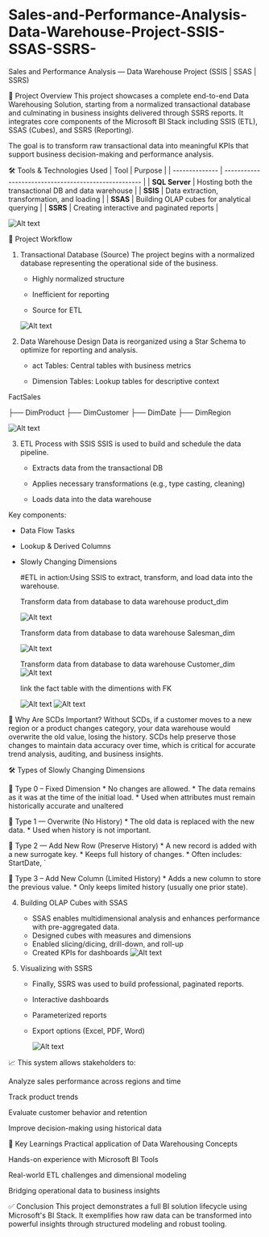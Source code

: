 # Sales-and-Performance-Analysis-Data-Warehouse-Project-SSIS-SSAS-SSRS-
Sales and Performance Analysis — Data Warehouse Project (SSIS | SSAS | SSRS) 

📁 Project Overview
This project showcases a complete end-to-end Data Warehousing Solution, starting from a normalized transactional database and culminating in business insights delivered through SSRS reports. It integrates core components of the Microsoft BI Stack including SSIS (ETL), SSAS (Cubes), and SSRS (Reporting).

The goal is to transform raw transactional data into meaningful KPIs that support business decision-making and performance analysis.



🛠 Tools & Technologies Used
| Tool           | Purpose                                              |
| -------------- | ---------------------------------------------------- |
| **SQL Server** | Hosting both the transactional DB and data warehouse |
| **SSIS**       | Data extraction, transformation, and loading         |
| **SSAS**       | Building OLAP cubes for analytical querying          |
| **SSRS**       | Creating interactive and paginated reports           |

![Alt text](DW_Comp.png)





🔄 Project Workflow


1. Transactional Database (Source)
The project begins with a normalized database representing the operational side of the business.

    * Highly normalized structure

    * Inefficient for reporting

    * Source for ETL

   ![Alt text](Sales_oltp.png)
      


2. Data Warehouse Design
Data is reorganized using a Star Schema to optimize for reporting and analysis.

    * act Tables: Central tables with business metrics

    * Dimension Tables: Lookup tables for descriptive context
 
  FactSales

├── DimProduct
├── DimCustomer
├── DimDate
├── DimRegion
 
   ![Alt text](Sales_Olap.png)


3. ETL Process with SSIS
SSIS is used to build and schedule the data pipeline.

    * Extracts data from the transactional DB

    * Applies necessary transformations (e.g., type casting, cleaning)

    * Loads data into the data warehouse

Key components:

  * Data Flow Tasks

  * Lookup & Derived Columns

  * Slowly Changing Dimensions

    #ETL in action:Using SSIS to extract, transform, and load data into the warehouse.

       Transform data from database to data warehouse product_dim
    
       ![Alt text](Product_ETL.png)

    
       Transform data from database to data warehouse Salesman_dim
    
       ![Alt text](Salesman_ETL.png)


       Transform data from database to data warehouse Customer_dim
       ![Alt text](Customer_ETL.png)


       link the fact table with the dimentions with FK
    
       ![Alt text](Fact_ETL.png)
       ![Alt text](Fact_ETL@.png)


🧠 Why Are SCDs Important?
Without SCDs, if a customer moves to a new region or a product changes category, your data warehouse would overwrite the old value, losing the history. SCDs help preserve those changes to maintain data accuracy over time, which is critical for accurate trend analysis, auditing, and business insights.

🛠️ Types of Slowly Changing Dimensions

🔹 Type 0 – Fixed Dimension
    * No changes are allowed.
    * The data remains as it was at the time of the initial load.
    * Used when attributes must remain historically accurate and unaltered

🔹 Type 1 — Overwrite (No History)
    * The old data is replaced with the new data.
    * Used when history is not important.

🔹 Type 2 — Add New Row (Preserve History)
    * A new record is added with a new surrogate key.
    * Keeps full history of changes.
    * Often includes: StartDate, `

🔹 Type 3 – Add New Column (Limited History)
    * Adds a new column to store the previous value.
    * Only keeps limited history (usually one prior state).



4. Building OLAP Cubes with SSAS
    * SSAS enables multidimensional analysis and enhances performance with pre-aggregated data.
    * Designed cubes with measures and dimensions
    * Enabled slicing/dicing, drill-down, and roll-up
    * Created KPIs for dashboards
      ![Alt text](SSAS_cube.png)

      
5. Visualizing with SSRS
    * Finally, SSRS was used to build professional, paginated reports.
    * Interactive dashboards
    * Parameterized reports
    * Export options (Excel, PDF, Word)
  
      ![Alt text](SSRS_report.png)
  
📈 This system allows stakeholders to:

  Analyze sales performance across regions and time

  Track product trends

  Evaluate customer behavior and retention

  Improve decision-making using historical data



🧠 Key Learnings
  Practical application of Data Warehousing Concepts

  Hands-on experience with Microsoft BI Tools

  Real-world ETL challenges and dimensional modeling

  Bridging operational data to business insights


✅ Conclusion
This project demonstrates a full BI solution lifecycle using Microsoft's BI Stack. It exemplifies how raw data can be transformed into powerful insights through structured modeling and robust tooling.
